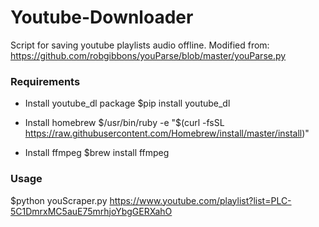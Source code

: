 # Youtube-Downloader
Script for saving youtube playlists audio offline.
Modified from: https://github.com/robgibbons/youParse/blob/master/youParse.py

### Requirements
- Install youtube_dl package
$pip install youtube_dl

- Install homebrew
$/usr/bin/ruby -e "$(curl -fsSL https://raw.githubusercontent.com/Homebrew/install/master/install)" 

- Install ffmpeg
$brew install ffmpeg

### Usage
$python youScraper.py https://www.youtube.com/playlist?list=PLC-5C1DmrxMC5auE75mrhjoYbgGERXahO
